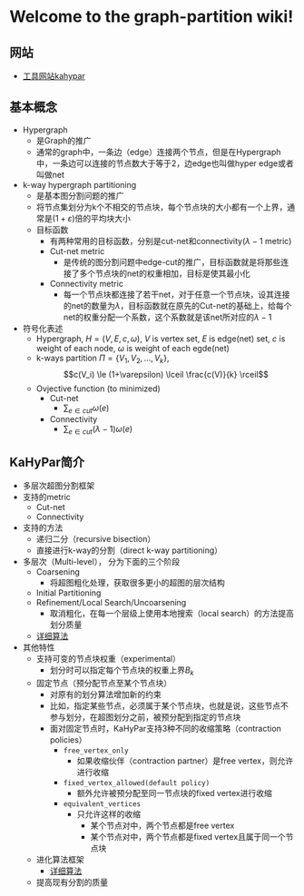 # Welcome to the graph-partition wiki!

## 网站
- [工具网站kahypar](https://kahypar.org/)

## 基本概念
- Hypergraph
  - 是Graph的推广
  - 通常的graph中，一条边（edge）连接两个节点，但是在Hypergraph中，一条边可以连接的节点数大于等于2，边edge也叫做hyper edge或者叫做net
- k-way hypergraph partitioning
  - 是基本图分割问题的推广
  - 将节点集划分为k个不相交的节点块，每个节点块的大小都有一个上界，通常是$(1+\varepsilon)$倍的平均块大小
  - 目标函数
    - 有两种常用的目标函数，分别是cut-net和connectivity($\lambda - 1$ metric)
    - Cut-net metric
      - 是传统的图分割问题中edge-cut的推广，目标函数就是将那些连接了多个节点块的net的权重相加，目标是使其最小化
    - Connectivity metric
      - 每一个节点块都连接了若干net，对于任意一个节点块，设其连接的net的数量为$\lambda$，目标函数就在原先的Cut-net的基础上，给每个net的权重分配一个系数，这个系数就是该net所对应的$\lambda - 1$
- 符号化表述
  - Hypergraph, $H = (V,E,c,\omega)$, $V$ is vertex set, $E$ is edge(net) set, $c$ is weight of each node, $\omega$ is weight of each egde(net)
  - k-ways partition $\Pi = \{V_1, V_2, ..., V_k \}$,$$c(V_i) \le (1+\varepsilon) \lceil \frac{c(V)}{k} \rceil$$
  - Ovjective function (to minimized)
    - Cut-net
      - $\sum_{e \in cut}\omega(e)$
    - Connectivity
      - $\sum_{e \in cut}(\lambda-1)\omega(e)$

## KaHyPar简介
- 多层次超图分割框架
- 支持的metric
  - Cut-net
  - Connectivity
- 支持的方法
  - 递归二分（recursive bisection）
  - 直接进行k-way的分割（direct k-way partitioning）
- 多层次（Multi-level）， 分为下面的三个阶段
  - Coarsening
    - 将超图粗化处理，获取很多更小的超图的层次结构
  - Initial Partitioning
  - Refinement/Local Search/Uncoarsening
    - 取消粗化，在每一个层级上使用本地搜索（local search）的方法提高划分质量
  - [详细算法](https://github.com/kahypar/research-publications)
- 其他特性
  - 支持可变的节点块权重（experimental）
    - 划分时可以指定每个节点块的权重上界$B_k$
  - 固定节点（预分配节点至某个节点块）
    - 对原有的划分算法增加新的约束
    - 比如，指定某些节点，必须属于某个节点块，也就是说，这些节点不参与划分，在超图划分之前，被预分配到指定的节点块
    - 面对固定节点时，KaHyPar支持3种不同的收缩策略（contraction policies）
      - `free_vertex_only`
        - 如果收缩伙伴（contraction partner）是free vertex，则允许进行收缩
      - `fixed_vertex_allowed(default policy)`
        - 额外允许被预分配至同一节点块的fixed vertex进行收缩
      - `equivalent_vertices`
        - 只允许这样的收缩
          - 某个节点对中，两个节点都是free vertex
          - 某个节点对中，两个节点都是fixed vertex且属于同一个节点块
  - 进化算法框架
    - [详细算法](https://dl.acm.org/doi/10.1145/3205455.3205475)
  - 提高现有分割的质量


